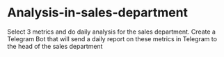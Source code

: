 ﻿# Analysis-in-sales-department
 
 Select 3 metrics and do daily analysis for the sales department.
 Create a Telegram Bot that will send a daily report on these metrics
 in Telegram to the head of the sales department
